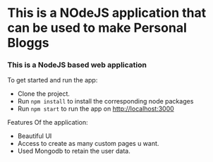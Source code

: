 # This is a NOdeJS application  that can be used to make Personal Bloggs

### This is a NodeJS based web application

To get started and run the app:

- Clone the project.
- Run `npm install` to install the corresponding node packages
- Run `npm start` to run the app on [http://localhost:3000](http://localhost:3000)

Features Of the application:

- Beautiful UI
- Access to create as many custom pages u want.
- Used Mongodb to retain the user data.
